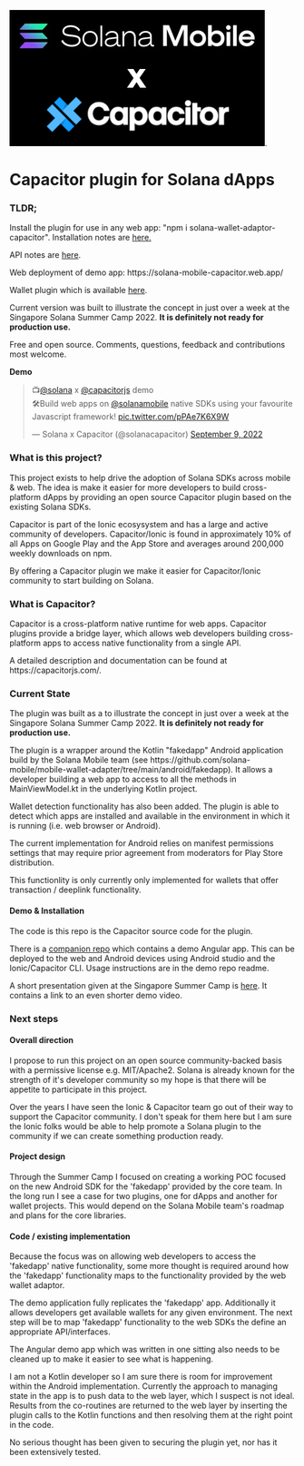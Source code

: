 <img src="https://github.com/nolsonlabs/solana-capacitor-dapp/blob/main/Solana-Mobile-x-Capacitor.png?raw=true">.

<h1>Capacitor plugin for Solana dApps</h1>

  <h3>TLDR;</h3>
  <p>Install the plugin for use in any web app: "npm i solana-wallet-adaptor-capacitor". Installation notes are <a href="https://github.com/nolsonlabs/solana-capacitor-dapp-demo/blob/main/README.md">here.</a></p>

  <p>API notes are <a href="https://github.com/nolsonlabs/solana-capacitor-dapp/blob/main/API.md">here</a>.</p>

  <p>Web deployment of demo app: https://solana-mobile-capacitor.web.app/</p>

  <p>Wallet plugin which is available <a href="https://github.com/nolsonlabs/solana-capacitor-wallet">here</a>.

  <p>Current version was built to illustrate the concept in just over a week at the Singapore Solana Summer Camp 2022. <b>It is definitely not ready for production use.</b></p>

  <p>Free and open source. Comments, questions, feedback and contributions most welcome.</p>

  <p><b>Demo</b></p>

  <blockquote class="twitter-tweet"><p lang="en" dir="ltr">📺<a href="https://twitter.com/solana?ref_src=twsrc%5Etfw">@solana</a> x <a href="https://twitter.com/capacitorjs?ref_src=twsrc%5Etfw">@capacitorjs</a> demo<br>🛠️Build web apps on <a href="https://twitter.com/solanamobile?ref_src=twsrc%5Etfw">@solanamobile</a> native SDKs using your favourite Javascript framework! <a href="https://t.co/pPAe7K6X9W">pic.twitter.com/pPAe7K6X9W</a></p>&mdash; Solana x Capacitor (@solanacapacitor) <a href="https://twitter.com/solanacapacitor/status/1568079874937733120?ref_src=twsrc%5Etfw">September 9, 2022</a></blockquote> <script async src="https://platform.twitter.com/widgets.js" charset="utf-8"></script>

  <h3>What is this project?</h3>
  <p>This project exists to help drive the adoption of Solana SDKs across mobile & web. The idea is make it easier for more developers to build cross-platform dApps by providing an open source Capacitor plugin based on the existing Solana SDKs.<p>
    
  <p>Capacitor is part of the Ionic ecosysystem and has a large and active community of developers. Capacitor/Ionic is found in approximately 10% of all Apps on Google Play and the App Store and averages around 200,000 weekly downloads on npm.</p>
  
  <p>By offering a Capacitor plugin we make it easier for Capacitor/Ionic community to start building on Solana.</p>
  
  <h3>What is Capacitor?</h3>
  <p>Capacitor is a cross-platform native runtime for web apps. Capacitor plugins provide a bridge layer, which allows web developers building cross-platform apps to access native functionality from a single API.<p>
  <p>A detailed description and documentation can be found at https://capacitorjs.com/.<p>

  <h3>Current State</h3>
  <p>The plugin was built as a to illustrate the concept in just over a week at the Singapore Solana Summer Camp 2022. <b>It is definitely not ready for production use.</b></p>
  <p>The plugin is a wrapper around the Kotlin "fakedapp" Android application build by the Solana Mobile team (see https://github.com/solana-mobile/mobile-wallet-adapter/tree/main/android/fakedapp). It allows a developer building a web app to access to all the methods in MainViewModel.kt in the underlying Kotlin project.</p>
  <p>Wallet detection functionality has also been added. The plugin is able to detect which apps are installed and available in the environment in which it is running (i.e. web browser or Android).</p>
  <p>The current implementation for Android relies on manifest permissions settings that may require prior agreement from moderators for Play Store distribution.</p>
  <p>This functionlity is only currently only implemented for wallets that offer transaction / deeplink functionality.</p>
  <h4>Demo & Installation</h4>
  <p>The code is this repo is the Capacitor source code for the plugin.</p>
  <p>There is a <a href="https://github.com/nolsonlabs/solana-capacitor-dapp-demo">companion repo</a> which contains a demo Angular app. This can be deployed to the web and Android devices using Android studio and the Ionic/Capacitor CLI. Usage instructions are in the demo repo readme.<p>

  <p>A short presentation given at the Singapore Summer Camp is <a href="https://docs.google.com/presentation/d/18OUGsrpjco8OxIglSzq0gu4s_Fqaz9uB/edit#slide=id.p1">here</a>. It contains a link to an even shorter demo video.</p>
  
  <h3>Next steps</h3>
  <h4>Overall direction</h4>
  <p>I propose to run this project on an open source community-backed basis with a permissive license e.g. MIT/Apache2. Solana is already known for the strength of it's developer community so my hope is that there will be appetite to participate in this project.</p>
  <p>Over the years I have seen the Ionic & Capacitor team go out of their way to support the Capacitor community. I don't speak for them here but I am sure the Ionic folks would be able to help promote a Solana plugin to the community if we can create something production ready.</p>
  <h4>Project design</h4>
  <p>Through the Summer Camp I focused on creating a working POC focused on the new Android SDK for the 'fakedapp' provided by the core team. In the long run I see a case for two plugins, one for dApps and another for wallet projects. This would depend on the Solana Mobile team's roadmap and plans for the core libraries.</p>

  <h4>Code / existing implementation</h4>
  <p>Because the focus was on allowing web developers to access the 'fakedapp' native functionality, some more thought is required around how the 'fakedapp' functionality maps to the functionality provided by the web wallet adaptor.</p>
  <p>The demo application fully replicates the 'fakedapp' app. Additionally it allows developers get available wallets for any given environment. The next step will be to map 'fakedapp' functionality to the web SDKs the define an appropriate API/interfaces.</p>
  <p>The Angular demo app which was written in one sitting also needs to be cleaned up to make it easier to see what is happening.</p>
  <p>I am not a Kotlin developer so I am sure there is room for improvement within the Android implementation. Currently the approach to managing state in the app is to push data to the web layer, which I suspect is not ideal. Results from the co-routines are returned to the web layer by inserting the plugin calls to the Kotlin functions and then resolving them at the right point in the code.</p>
  <p>No serious thought has been given to securing the plugin yet, nor has it been extensively tested.</p>
